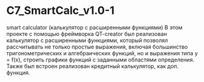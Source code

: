 # C7_SmartCalc_v1.0-1
smart calculator (калькулятор с расширенными функциями)
В этом проекте с помощью фреймворка QT-creator был реализован калькулятор с расширенными функциями, который позволял рассчитывать не только простые выражения, включая большинство тригонометрических и алгебраических функций, но и выражения типа y = f(x), строить графики функций с заданными областями определения. Также был встроен реализован кредитный калькулятор, как доп. функция.
